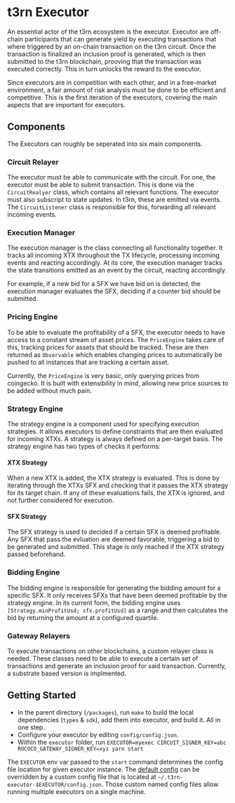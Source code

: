 # t3rn Executor

An essential actor of the t3rn ecosystem is the executor. Executor are off-chain participants that can generate yield by executing transactions that where triggered by an on-chain transaction on the t3rn circuit. Once the transaction is finalized an inclusion proof is generated, which is then submitted to the t3rn blockchain, prooving that the transaction was executed correctly. This in turn unlocks the reward to the executor.

Since executors are in competition with each other, and in a free-market environment, a fair amount of risk analysis must be done to be efficient and competitive. This is the first iteration of the executors, covering the main aspects that are important for executors.

## Components

The Executors can roughly be seperated into six main components.

### Circuit Relayer

The executor must be able to communicate with the circuit. For one, the executor must be able to submit transaction. This is done via the `CircuitRealyer` class, which contains all relevant functions. The executor must also subscript to state updates. In t3rn, these are emitted via events. The `CircuitListener` class is responsible for this, forwarding all relevant incoming events.  

### Execution Manager

The execution manager is the class connecting all functionality together. It tracks all incoming XTX throughout the TX lifecycle, processing incoming events and reacting accordingly. At its core, the execution manager tracks the state transitions emitted as an event by the circuit, reacting accordingly.

For example, if a new bid for a SFX we have bid on is detected, the execution manager evaluates the SFX, deciding if a counter bid should be submitted.

### Pricing Engine

To be able to evaluate the profitability of a SFX, the executor needs to have access to a constant stream of asset prices. The `PriceEngine` takes care of this, tracking prices for assets that should be tracked. These are then returned as `Observable` which enables changing prices to automatically be pushed to all instances that are tracking a certain asset.

Currently, the `PriceEngine` is very basic, only querying prices from coingecko. It is built with extensibility in mind, allowing new price sources to be added without much pain.

### Strategy Engine

The strategy engine is a component used for specifying execution strategies. It allows executors to define constraints that are then evaluated for incoming XTXs. A strategy is always defined on a per-target basis. The strategy engine has two types of checks it performs:

#### XTX Strategy

When a new XTX is added, the XTX strategy is evaluated. This is done by iterating through the XTXs SFX and checking that it passes the XTX strategy for its target chain. If any of these evaluations fails, the XTX is ignored, and not further considered for execution.

#### SFX Strategy

The SFX strategy is used to decided if a certain SFX is deemed profitable. Any SFX that pass the evluation are deemed favorable, triggering a bid to be generated and submitted. This stage is only reached if the XTX strategy passed beforehand.

### Bidding Engine

The bidding engine is responsible for generating the bidding amount for a specific SFX. It only receives SFXs that have been deemed profitable by the strategy engine. In its current form, the bidding engine uses `[Strategy.minProfitUsd; sfx.profitUsd]` as a range and then calculates the bid by returning the amount at a configured quartile.

### Gateway Relayers

To execute transactions on other blockchains, a custom relayer class is needed. These classes need to be able to execute a certain set of transactions and generate an inclusion proof for said transaction. Currently, a substrate based version is implmented.

## Getting Started

- In the parent directory (`/packages`), run `make` to build the local dependencies (`types` & `sdk`), add them into executor, and build it. All in one step.
- Configure your executor by editing `config/config.json`.
- Within the `executor` folder, run `EXECUTOR=myexec CIRCUIT_SIGNER_KEY=abc ROCOCO_GATEWAY_SIGNER_KEY=xyz yarn start`

The `EXECUTOR` env var passed to the `start` command determines the config file location for given executor instance. The [default config](./config.json) can be overridden by a custom config file that is located at `~/.t3rn-executor-$EXECUTOR/config.json`. Those custom named config files allow running multiple executors on a single machine.
